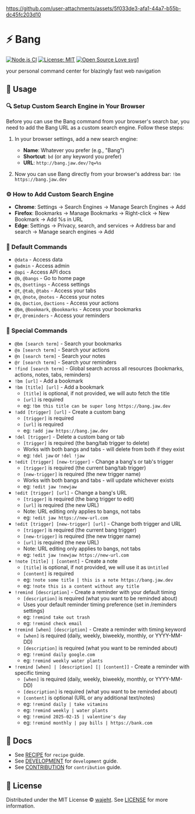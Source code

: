 https://github.com/user-attachments/assets/5f033de3-afa1-44a7-b55b-dc45fc203d10

# ⚡️ Bang

[![Node.js CI](https://github.com/wajeht/bang/actions/workflows/ci.yml/badge.svg?branch=main)](https://github.com/wajeht/bang/actions/workflows/ci.yml)
[![License: MIT](https://img.shields.io/badge/License-MIT-blue.svg)](https://opensource.org/licenses/MIT)
[![Open Source Love svg1](https://badges.frapsoft.com/os/v1/open-source.svg?v=103)](https://github.com/wajeht/bang)

your personal command center for blazingly fast web navigation

## 📖 Usage

<!-- starts -->

### 🔍 Setup Custom Search Engine in Your Browser

Before you can use the Bang command from your browser's search bar, you need to add the Bang URL as a custom search engine. Follow these steps:

1. In your browser settings, add a new search engine:
    - **Name**: Whatever you prefer (e.g., "Bang")
    - **Shortcut**: `bd` (or any keyword you prefer)
    - **URL**: `http://bang.jaw.dev/?q=%s`

2. Now you can use Bang directly from your browser's address bar:
   `!bm https://bang.jaw.dev`

### ⚙️ How to Add Custom Search Engine

- **Chrome**: Settings → Search Engines → Manage Search Engines → Add
- **Firefox**: Bookmarks → Manage Bookmarks → Right-click → New Bookmark → Add %s in URL
- **Edge**: Settings → Privacy, search, and services → Address bar and search → Manage search engines → Add

### 🎯 Default Commands

- `@data` - Access data
- `@admin` - Access admin
- `@api` - Access API docs
- `@b`, `@bangs` - Go to home page
- `@s`, `@settings` - Access settings
- `@t`, `@tab`, `@tabs` - Access your tabs
- `@n`, `@note`, `@notes` - Access your notes
- `@a`, `@action`, `@actions` - Access your actions
- `@bm`, `@bookmark`, `@bookmarks` - Access your bookmarks
- `@r`, `@reminders` - Access your reminders

### 🎨 Special Commands

- `@bm [search term]` - Search your bookmarks
- `@a [search term]` - Search your actions
- `@n [search term]` - Search your notes
- `@r [search term]` - Search your reminders
- `!find [search term]` - Global search across all resources (bookmarks, actions, notes, tabs, reminders)
- `!bm [url]` - Add a bookmark
- `!bm [title] [url]` - Add a bookmark
    - `[title]` is optional, if not provided, we will auto fetch the title
    - `[url]` is required
    - eg: `!bm this title can be super long https://bang.jaw.dev`
- `!add [trigger] [url]` - Create a custom bang
    - `[trigger]` is required
    - `[url]` is required
    - eg: `!add jaw https://bang.jaw.dev`
- `!del [trigger]` - Delete a custom bang or tab
    - `[trigger]` is required (the bang/tab trigger to delete)
    - Works with both bangs and tabs - will delete from both if they exist
    - eg: `!del jaw` or `!del !jaw`
- `!edit [trigger] [new-trigger]` - Change a bang's or tab's trigger
    - `[trigger]` is required (the current bang/tab trigger)
    - `[new-trigger]` is required (the new trigger name)
    - Works with both bangs and tabs - will update whichever exists
    - eg: `!edit jaw !newjaw`
- `!edit [trigger] [url]` - Change a bang's URL
    - `[trigger]` is required (the bang trigger to edit)
    - `[url]` is required (the new URL)
    - Note: URL editing only applies to bangs, not tabs
    - eg: `!edit jaw https://new-url.com`
- `!edit [trigger] [new-trigger] [url]` - Change both trigger and URL
    - `[trigger]` is required (the current bang trigger)
    - `[new-trigger]` is required (the new trigger name)
    - `[url]` is required (the new URL)
    - Note: URL editing only applies to bangs, not tabs
    - eg: `!edit jaw !newjaw https://new-url.com`
- `!note [title] | [content]` - Create a note
    - `[title]` is optional, if not provided, we will use it as `Untitled`
    - `[content]` is required
    - eg: `!note some title | this is a note https://bang.jaw.dev`
    - eg: `!note this is a content without any title`
- `!remind [description]` - Create a reminder with your default timing
    - `[description]` is required (what you want to be reminded about)
    - Uses your default reminder timing preference (set in /reminders settings)
    - eg: `!remind take out trash`
    - eg: `!remind check email`
- `!remind [when] [description]` - Create a reminder with timing keyword
    - `[when]` is required (daily, weekly, biweekly, monthly, or YYYY-MM-DD)
    - `[description]` is required (what you want to be reminded about)
    - eg: `!remind daily google.com`
    - eg: `!remind weekly water plants`
- `!remind [when] | [description] [| [content]]` - Create a reminder with specific timing
    - `[when]` is required (daily, weekly, biweekly, monthly, or YYYY-MM-DD)
    - `[description]` is required (what you want to be reminded about)
    - `[content]` is optional (URL or any additional text/notes)
    - eg: `!remind daily | take vitamins`
    - eg: `!remind weekly | water plants`
    - eg: `!remind 2025-02-15 | valentine's day`
    - eg: `!remind monthly | pay bills | https://bank.com`

<!-- ends -->

## 📑 Docs

- See [RECIPE](./docs/recipe.md) for `recipe` guide.
- See [DEVELOPMENT](./docs/development.md) for `development` guide.
- See [CONTRIBUTION](./docs/contribution.md) for `contribution` guide.

## 📜 License

Distributed under the MIT License © [wajeht](https://github.com/wajeht). See [LICENSE](./LICENSE) for more information.
